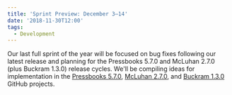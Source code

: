 ```yaml
---
title: 'Sprint Preview: December 3–14'
date: '2018-11-30T12:00'
tags:
  - Development
---
```


Our last full sprint of the year will be focused on bug fixes following our latest release
and planning for the Pressbooks 5.7.0 and McLuhan 2.7.0 (plus Buckram 1.3.0) release
cycles. We'll be compiling ideas for implementation in the
[Pressbooks 5.7.0](https://github.com/pressbooks/pressbooks/projects/38),
[McLuhan 2.7.0](https://github.com/pressbooks/pressbooks-book/projects/18), and
[Buckram 1.3.0](https://github.com/pressbooks/pressbooks-book/projects/17) GitHub
projects.
